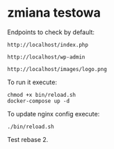 # zmiana testowa

Endpoints to check by default:
```
http://localhost/index.php
```

```
http://localhost/wp-admin
```

```
http://localhost/images/logo.png
```

To run it execute:
```
chmod +x bin/reload.sh
docker-compose up -d
```
To update nginx config execute:
```
./bin/reload.sh
```

Test rebase 2.
